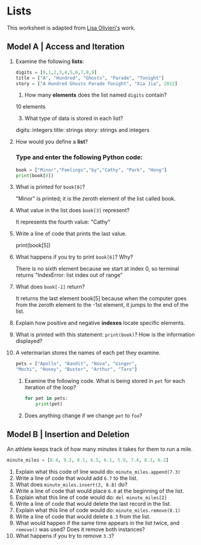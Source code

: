 # Lists
This worksheet is adapted from [Lisa Olivieri's](https://www.chc.edu/faculty/lisa-olivieri) work.

## Model A | Access and Iteration

1. Examine the following **lists**:
    ```py
    digits = [0,1,2,3,4,5,6,7,8,9]
    title = ["A", "Hundred", "Ghosts", "Parade", "Tonight"]
    story = ["A Hundred Ghosts Parade Tonight", "Xia Jia", 2012]
    ```
    1. How many **elements** does the list named `digits` contain?

    10 elements
    
    3. What type of data is stored in each list?

    digits: integers
    title: strings
    story: strings and integers
    
1. How would you define a **list**?

    ### Type and enter the following Python code:
    ```py
    book = ["Minor","Feelings","by","Cathy", "Park", "Hong"]
    print(book[0])
    ```
1. What is printed for `book[0]`?

    "Minor" is printed; it is the zeroth element of the list called book.

3. What value in the list does `book[3]` represent?

    It represents the fourth value: "Cathy"

5. Write a line of code that prints the last value.

    print(book[5])

7. What happens if you try to print `book[6]`? Why?

    There is no sixth element because we start at index 0, so terminal returns "IndexError: list index out of range"

9. What does `book[-1]` return?

    It returns the last element book[5] because when the computer goes from the zeroth element to the -1st element, it jumps to the end of the list.
    
11. Explain how positive and negative **indexes** locate specific elements.

    

13. What is printed with this statement: `print(book)`? How is the information displayed?

1. A veterinarian stores the names of each pet they examine.

    ```py
    pets = ["Apollo", "Bandit", "Nova", "Ginger",
    "Mochi", "Honey", "Buster", "Arthur", "Taro"]
    ```

    1. Examine the following code. What is being stored in `pet` for each iteration of the loop?
        ```py
        for pet in pets:
            print(pet)
        ```
    1. Does anything change if we change `pet` to `foo`?

## Model B | Insertion and Deletion
An athlete keeps track of how many minutes it takes for them to run a mile.

```py
minute_miles = [8.4, 9.2, 8.1, 6.5, 6.1, 5.9, 7.4, 8.3, 6.2]
```

1. Explain what this code of line would do: `minute_miles.append(7.3)`
1. Write a line of code that would add `6.7` to the list.
1. What does `minute_miles.insert(2, 8.8)` do?
1. Write a line of code that would place `6.0` at the beginning of the list.
1. Explain what this line of code would do: `del minute_miles[2]`
1. Write a line of code that would delete the last record in the list.
1. Explain what this line of code would do: `minute_miles.remove(8.1)`
1. Write a line of code that would delete `8.3` from the list.
1. What would happen if the same time appears in the list twice, and `remove()` was used? Does it remove both instances?
1. What happens if you try to remove `3.3`?
